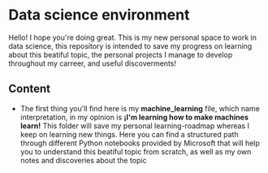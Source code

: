 # Data science environment 
Hello! I hope you're doing great.
This is my new personal space to work in data science, this repository is intended to save my progress on learning about this beatiful topic, the personal projects I manage to develop throughout my carreer, and useful discoverments!

## Content
- The first thing you'll find here is my **machine_learning** file, which name interpretation, in my opinion is **¡I'm learning how to make machines learn!**
  This folder will save my personal learning-roadmap whereas I keep on learning new things. Here you can find a structured path through different Python notebooks provided by Microsoft that will help you to understand this beatiful topic from scratch, as well as my own notes and discoveries about the topic
